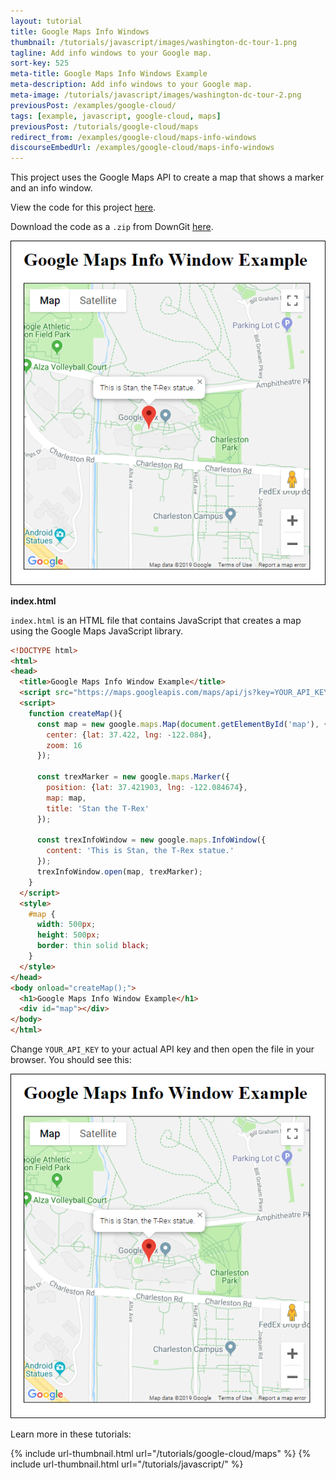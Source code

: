 ```yaml
---
layout: tutorial
title: Google Maps Info Windows
thumbnail: /tutorials/javascript/images/washington-dc-tour-1.png
tagline: Add info windows to your Google map.
sort-key: 525
meta-title: Google Maps Info Windows Example
meta-description: Add info windows to your Google map.
meta-image: /tutorials/javascript/images/washington-dc-tour-2.png
previousPost: /examples/google-cloud/
tags: [example, javascript, google-cloud, maps]
previousPost: /tutorials/google-cloud/maps
redirect_from: /examples/google-cloud/maps-info-windows
discourseEmbedUrl: /examples/google-cloud/maps-info-windows
---
```


This project uses the Google Maps API to create a map that shows a marker and an info window.

View the code for this project [here](https://github.com/KevinWorkman/HappyCoding/tree/gh-pages/tutorials/google-cloud/google-cloud-example-projects/maps-info-windows).

Download the code as a `.zip` from DownGit [here](https://downgit.github.io/#/home?url=https://github.com/KevinWorkman/HappyCoding/tree/gh-pages/tutorials/google-cloud/google-cloud-example-projects/maps-info-windows).

![google map](/tutorials/google-cloud/google-cloud-example-projects/maps-info-windows/screenshot.png)

**index.html**

 `index.html` is an HTML file that contains JavaScript that creates a map using the Google Maps JavaScript library.

```html
<!DOCTYPE html>
<html>
<head>
  <title>Google Maps Info Window Example</title>
  <script src="https://maps.googleapis.com/maps/api/js?key=YOUR_API_KEY"></script>
  <script>
    function createMap(){
      const map = new google.maps.Map(document.getElementById('map'), {
        center: {lat: 37.422, lng: -122.084},
        zoom: 16
      });

      const trexMarker = new google.maps.Marker({
        position: {lat: 37.421903, lng: -122.084674},
        map: map,
        title: 'Stan the T-Rex'
      });

      const trexInfoWindow = new google.maps.InfoWindow({
        content: 'This is Stan, the T-Rex statue.'
      });
      trexInfoWindow.open(map, trexMarker);
    }
  </script>
  <style>
    #map {
      width: 500px;
      height: 500px;
      border: thin solid black;
    }
  </style>
</head>
<body onload="createMap();">
  <h1>Google Maps Info Window Example</h1>
  <div id="map"></div>
</body>
</html>
```

Change `YOUR_API_KEY` to your actual API key and then open the file in your browser. You should see this:

![google tour map](/tutorials/google-cloud/google-cloud-example-projects/maps-info-windows/screenshot.png)

Learn more in these tutorials:

{% include url-thumbnail.html url="/tutorials/google-cloud/maps" %}
{% include url-thumbnail.html url="/tutorials/javascript/" %}
